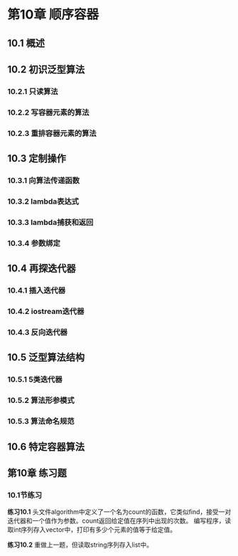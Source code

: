 # 第10章 顺序容器
## 10.1 概述

## 10.2 初识泛型算法
### 10.2.1 只读算法
### 10.2.2 写容器元素的算法
### 10.2.3 重排容器元素的算法

## 10.3 定制操作
### 10.3.1 向算法传递函数
### 10.3.2 lambda表达式
### 10.3.3 lambda捕获和返回
### 10.3.4 参数绑定

## 10.4 再探迭代器
### 10.4.1 插入迭代器
### 10.4.2 iostream迭代器
### 10.4.3 反向迭代器

## 10.5 泛型算法结构
### 10.5.1 5类迭代器
### 10.5.2 算法形参模式
### 10.5.3 算法命名规范

## 10.6 特定容器算法





## 第10章 练习题
### 10.1节练习
<b>练习10.1</b> 头文件algorithm中定义了一个名为count的函数，它类似find，接受一对迭代器和一个值作为参数。count返回给定值在序列中出现的次数。
编写程序，读取int序列存入vector中，打印有多少个元素的值等于给定值。

<b>练习10.2</b> 重做上一题，但读取string序列存入list中。







